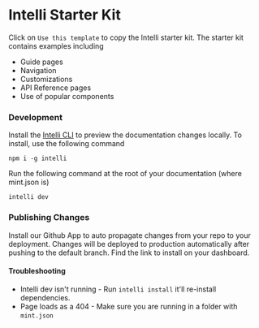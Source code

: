 # Intelli Starter Kit

Click on `Use this template` to copy the Intelli starter kit. The starter kit contains examples including

- Guide pages
- Navigation
- Customizations
- API Reference pages
- Use of popular components

### Development

Install the [Intelli CLI](https://www.npmjs.com/package/intelli) to preview the documentation changes locally. To install, use the following command

```
npm i -g intelli
```

Run the following command at the root of your documentation (where mint.json is)

```
intelli dev
```

### Publishing Changes

Install our Github App to auto propagate changes from your repo to your deployment. Changes will be deployed to production automatically after pushing to the default branch. Find the link to install on your dashboard. 

#### Troubleshooting

- Intelli dev isn't running - Run `intelli install` it'll re-install dependencies.
- Page loads as a 404 - Make sure you are running in a folder with `mint.json`
